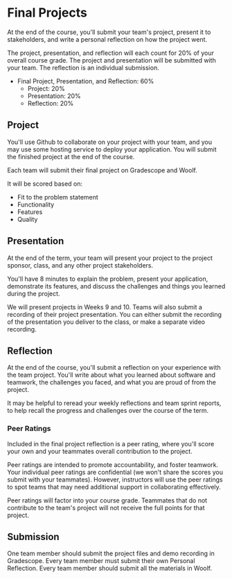 # Final Projects

At the end of the course, you'll submit your team's project, present it to stakeholders, and write a personal reflection on how the project went.

The project, presentation, and reflection will each count for 20% of your overall course grade. The project and presentation will be submitted with your team. The reflection is an individual submission.

- Final Project, Presentation, and Reflection: 60%
  - Project: 20%
  - Presentation: 20%
  - Reflection: 20%

## Project

You'll use Github to collaborate on your project with your team, and you may use some hosting service to deploy your application. You will submit the finished project at the end of the course.

Each team will submit their final project on Gradescope and Woolf. 

It will be scored based on:

- Fit to the problem statement
- Functionality
- Features
- Quality

## Presentation

At the end of the term, your team will present your project to the project sponsor, class, and any other project stakeholders.

You'll have 8 minutes to explain the problem, present your application, demonstrate its features, and discuss the challenges and things you learned during the project.

We will present projects in Weeks 9 and 10. Teams will also submit a recording of their project presentation. You can either submit the recording of the presentation you deliver to the class, or make a separate video recording.

## Reflection

At the end of the course, you'll submit a reflection on your experience with the team project. You'll write about what you learned about software and teamwork, the challenges you faced, and what you are proud of from the project.

It may be helpful to reread your weekly reflections and team sprint reports, to help recall the progress and challenges over the course of the term.

### Peer Ratings

Included in the final project reflection is a peer rating, where you'll score your own and your teammates overall contribution to the project.

Peer ratings are intended to promote accountability, and foster teamwork. Your individual peer ratings are confidential (we won't share the scores you submit with your teammates). However, instructors will use the peer ratings to spot teams that may need additional support in collaborating effectively. 

Peer ratings will factor into your course grade. Teammates that do not contribute to the team's project will not receive the full points for that project.

## Submission

One team member should submit the project files and demo recording in Gradescope. Every team member must submit their own Personal Reflection. Every team member should submit all the materials in Woolf.
